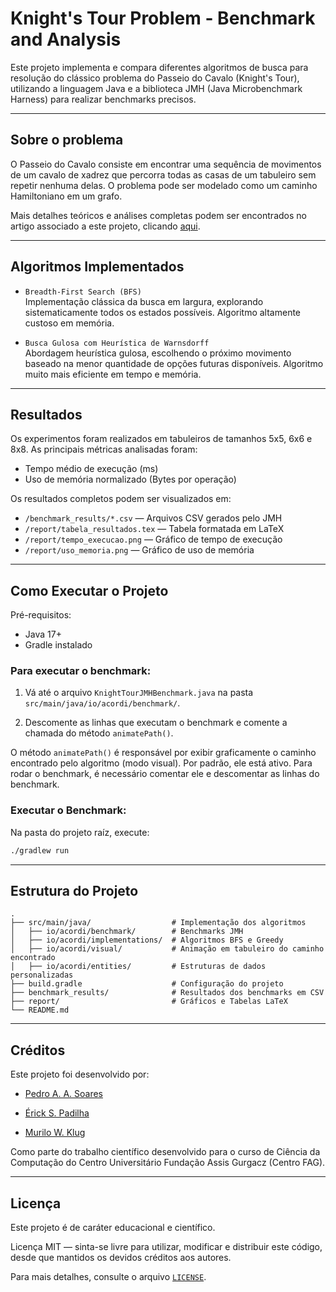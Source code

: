 # Knight's Tour Problem - Benchmark and Analysis

Este projeto implementa e compara diferentes algoritmos de busca para resolução do clássico problema do Passeio do Cavalo (Knight's Tour), utilizando a linguagem Java e a biblioteca JMH (Java Microbenchmark Harness) para realizar benchmarks precisos.

---

## Sobre o problema

O Passeio do Cavalo consiste em encontrar uma sequência de movimentos de um cavalo de xadrez que percorra todas as casas de um tabuleiro sem repetir nenhuma delas. O problema pode ser modelado como um caminho Hamiltoniano em um grafo.

Mais detalhes teóricos e análises completas podem ser encontrados no artigo associado a este projeto, clicando [aqui](./Análise_Comparativa_de_Desempenho_entre_Busca_em_Largura_e_Busca_Gulosa_com_Heurística_de_Warnsdorff_na_Resolução_do_Problema_do_Passeio_do_Cavalo.pdf).

---

## Algoritmos Implementados

- `Breadth-First Search (BFS)`  
  Implementação clássica da busca em largura, explorando sistematicamente todos os estados possíveis. Algoritmo altamente custoso em memória.

- `Busca Gulosa com Heurística de Warnsdorff`  
  Abordagem heurística gulosa, escolhendo o próximo movimento baseado na menor quantidade de opções futuras disponíveis. Algoritmo muito mais eficiente em tempo e memória.

---

## Resultados

Os experimentos foram realizados em tabuleiros de tamanhos 5x5, 6x6 e 8x8. As principais métricas analisadas foram:

- Tempo médio de execução (ms)
- Uso de memória normalizado (Bytes por operação)

Os resultados completos podem ser visualizados em:

- `/benchmark_results/*.csv` — Arquivos CSV gerados pelo JMH
- `/report/tabela_resultados.tex` — Tabela formatada em LaTeX
- `/report/tempo_execucao.png` — Gráfico de tempo de execução
- `/report/uso_memoria.png` — Gráfico de uso de memória

---

## Como Executar o Projeto

Pré-requisitos:
- Java 17+
- Gradle instalado

### Para executar o benchmark:

1. Vá até o arquivo `KnightTourJMHBenchmark.java` na pasta `src/main/java/io/acordi/benchmark/`.

2. Descomente as linhas que executam o benchmark e comente a chamada do método `animatePath()`.

O método `animatePath()` é responsável por exibir graficamente o caminho encontrado pelo algoritmo (modo visual). Por padrão, ele está ativo. Para rodar o benchmark, é necessário comentar ele e descomentar as linhas do benchmark.

### Executar o Benchmark:

Na pasta do projeto raíz, execute: 
```bash
./gradlew run
```

---

## Estrutura do Projeto
```
.
├── src/main/java/                  # Implementação dos algoritmos
│   ├── io/acordi/benchmark/        # Benchmarks JMH
│   ├── io/acordi/implementations/  # Algoritmos BFS e Greedy
│   ├── io/acordi/visual/           # Animação em tabuleiro do caminho encontrado
│   ├── io/acordi/entities/         # Estruturas de dados personalizadas
├── build.gradle                    # Configuração do projeto
├── benchmark_results/              # Resultados dos benchmarks em CSV
├── report/                         # Gráficos e Tabelas LaTeX
└── README.md
```

---

## Créditos

Este projeto foi desenvolvido por:

- [Pedro A. A. Soares](https://github.com/pdroacordi)

- [Érick S. Padilha](https://github.com/ErickScur)

- [Murilo W. Klug](https://github.com/Zudra)

Como parte do trabalho científico desenvolvido para o curso de Ciência da Computação do Centro Universitário Fundação Assis Gurgacz (Centro FAG).

---
## Licença 
Este projeto é de caráter educacional e científico.

Licença MIT — sinta-se livre para utilizar, modificar e distribuir este código, desde que mantidos os devidos créditos aos autores.

Para mais detalhes, consulte o arquivo [`LICENSE`](LICENSE.txt).
